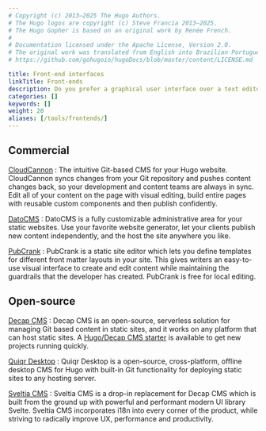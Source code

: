 ```yaml
---
# Copyright (c) 2013–2025 The Hugo Authors.
# The Hugo logos are copyright (c) Steve Francia 2013–2025.
# The Hugo Gopher is based on an original work by Renée French.
#
# Documentation licensed under the Apache License, Version 2.0.
# The original work was translated from English into Brazilian Portuguese.
# https://github.com/gohugoio/hugoDocs/blob/master/content/LICENSE.md

title: Front-end interfaces
linkTitle: Front-ends
description: Do you prefer a graphical user interface over a text editor? Give these front-ends a try.
categories: []
keywords: []
weight: 20
aliases: [/tools/frontends/]
---
```


## Commercial

[CloudCannon](https://cloudcannon.com/hugo-cms/)
: The intuitive Git-based CMS for your Hugo website. CloudCannon syncs changes from your Git repository and pushes content changes back, so your development and content teams are always in sync. Edit all of your content on the page with visual editing, build entire pages with reusable custom components and then publish confidently.

[DatoCMS](https://www.datocms.com)
: DatoCMS is a fully customizable administrative area for your static websites. Use your favorite website generator, let your clients publish new content independently, and the host the site anywhere you like.

[PubCrank](https://www.pubcrank.com/)
: PubCrank is a static site editor which lets you define templates for different front matter layouts in your site. This gives writers an easy-to-use visual interface to create and edit content while maintaining the guardrails that the developer has created. PubCrank is free for local editing.

## Open-source

[Decap CMS](https://decapcms.org/)
: Decap CMS is an open-source, serverless solution for managing Git based content in static sites, and it works on any platform that can host static sites. A [Hugo/Decap CMS starter](https://github.com/decaporg/one-click-hugo-cms) is available to get new projects running quickly.

[Quiqr Desktop](https://quiqr.org/)
: Quiqr Desktop is a open-source, cross-platform, offline desktop CMS for Hugo with built-in Git functionality for deploying static sites to any hosting server.

[Sveltia CMS](https://github.com/sveltia/sveltia-cms/)
:  Sveltia CMS is a drop-in replacement for Decap CMS which is built from the ground up with powerful and performant modern UI library Svelte. Sveltia CMS incorporates i18n into every corner of the product, while striving to radically improve UX, performance and productivity.
